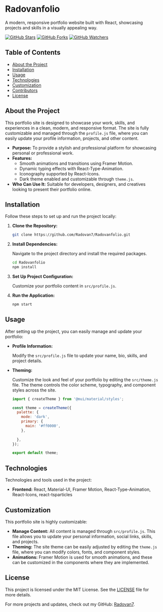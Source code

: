# Radovanfolio

A modern, responsive portfolio website built with React, showcasing projects and skills in a visually appealing way.

[![GitHub Stars](https://img.shields.io/github/stars/Radovan7/Radovanfolio?style=for-the-badge&logo=github)](https://github.com/Radovan7/Radovanfolio)
[![GitHub Forks](https://img.shields.io/github/forks/Radovan7/Radovanfolio?style=for-the-badge&logo=github)](https://github.com/Radovan7/Radovanfolio)
[![GitHub Watchers](https://img.shields.io/github/watchers/Radovan7/Radovanfolio?style=for-the-badge&logo=github)](https://github.com/Radovan7/Radovanfolio)


## Table of Contents

- [About the Project](#about-the-project)
- [Installation](#installation)
- [Usage](#usage)
- [Technologies](#technologies)
- [Customization](#customization)
- [Contributors](#contributors)
- [License](#license)

## About the Project

This portfolio site is designed to showcase your work, skills, and experiences in a clean, modern, and responsive format. The site is fully customizable and managed through the `profile.js` file, where you can easily update your profile information, projects, and other content.

- **Purpose:** To provide a stylish and professional platform for showcasing personal or professional work.
- **Features:**
  - Smooth animations and transitions using Framer Motion.
  - Dynamic typing effects with React-Type-Animation.
  - Iconography supported by React-Icons.
  - Dark theme enabled and customizable through `theme.js`.
- **Who Can Use It:** Suitable for developers, designers, and creatives looking to present their portfolio online.

## Installation

Follow these steps to set up and run the project locally:

1. **Clone the Repository:**

    ```bash
    git clone https://github.com/Radovan7/Radovanfolio.git
    ```

2. **Install Dependencies:**

    Navigate to the project directory and install the required packages.

    ```bash
    cd Radovanfolio
    npm install
    ```

3. **Set Up Project Configuration:**

    Customize your portfolio content in `src/profile.js`.

4. **Run the Application:**

    ```bash
    npm start
    ```

## Usage

After setting up the project, you can easily manage and update your portfolio:

- **Profile Information:**

    Modify the `src/profile.js` file to update your name, bio, skills, and project details.

- **Theming:**

    Customize the look and feel of your portfolio by editing the `src/theme.js` file. The theme controls the color scheme, typography, and component styles across the site.

    ```javascript
    import { createTheme } from '@mui/material/styles';

    const theme = createTheme({
      palette: {
        mode: 'dark',
        primary: {
          main: '#ff0000',
        },
        
      },
    });

    export default theme;
    ```

## Technologies

Technologies and tools used in the project:

- **Frontend:** React, Material-UI, Framer Motion, React-Type-Animation, React-Icons, react-tsparticles

## Customization

This portfolio site is highly customizable:

- **Manage Content:** All content is managed through `src/profile.js`. This file allows you to update your personal information, social links, skills, and projects.
- **Theming:** The site theme can be easily adjusted by editing the `theme.js` file, where you can modify colors, fonts, and component styles.
- **Animations:** Framer Motion is used for smooth animations, and these can be customized in the components where they are implemented.

## License

This project is licensed under the MIT License. See the [LICENSE](LICENSE) file for more details.

 
For more projects and updates, check out my GitHub: [Radovan7](https://github.com/Radovan7).
